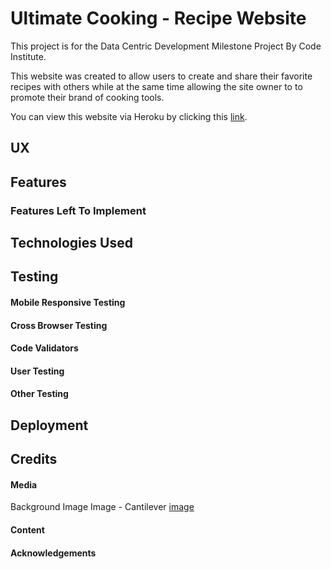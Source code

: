 # Ultimate Cooking - Recipe Website
This project is for the Data Centric Development Milestone Project By Code Institute.

This website was created to allow users to create and share their favorite recipes with others while at the same time allowing the site owner to to promote their brand of cooking tools.

You can view this website via Heroku by clicking this [link](#).
 
## UX


## Features


### Features Left To Implement


## Technologies Used


## Testing


#### Mobile Responsive Testing


#### Cross Browser Testing


#### Code Validators


#### User Testing

#### Other Testing


## Deployment


## Credits

#### Media
Background Image Image - Cantilever [image](https://www.cantileverinteriors.com/)

#### Content

#### Acknowledgements
